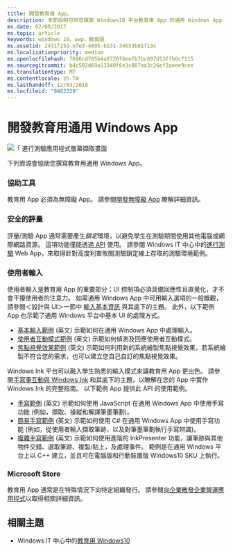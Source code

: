 ```yaml
---
title: 開發教育用 App。
description: 本節說明可供您撰寫 Windows10 平台教育用 App 的通用 Windows App 資源。
ms.date: 02/08/2017
ms.topic: article
keywords: windows 10，uwp，教育版
ms.assetid: 2431f253-efe3-4895-b131-34653b61f13c
ms.localizationpriority: medium
ms.openlocfilehash: 7696cd785b4a8720f6eefb7bc897d13ffb0c7115
ms.sourcegitcommit: b4c502d69a13340f6e3c887aa3c26ef2aeee9cee
ms.translationtype: MT
ms.contentlocale: zh-TW
ms.lasthandoff: 12/03/2018
ms.locfileid: "8482329"
---
```

# <a name="develop-universal-windows-apps-for-education"></a>開發教育用通用 Windows App
![「 進行測驗應用程式螢幕擷取畫面](images/take-a-test-screen-small.png)

下列資源會協助您撰寫教育用通用 Windows App。

### <a name="accessibility"></a>協助工具
教育用 App 必須為無障礙 App。 請參閱[開發無障礙 App](https://developer.microsoft.com/windows/accessible-apps) 瞭解詳細資訊。


### <a name="secure-assessments"></a>安全的評量
評量/測驗 App 通常需要產生*鎖定*環境，以避免學生在測驗期間使用其他電腦或網際網路資源。 這項功能僅能透過[ API](take-a-test-api.md) 使用。 請參閱 Windows IT 中心中的[進行測驗](https://technet.microsoft.com/edu/windows/take-tests-in-windows-10) Web App，來取得針對高度利害攸關測驗鎖定線上存取的測驗環境範例。

### <a name="user-input"></a>使用者輸入
使用者輸入是教育用 App 的重要部分；UI 控制項必須具備回應性且直覺化，才不會干擾使用者的注意力。 如需通用 Windows App 中可用輸入選項的一般概觀，請參閱＜設計與 UI＞一節中 [輸入基本資訊](https://docs.microsoft.com/windows/uwp/design/input/input-primer) 與其底下的主題。 此外，以下範例 App 也示範了通用 Windows 平台中基本 UI 的處理方式。
- [基本輸入範例](https://github.com/Microsoft/Windows-universal-samples/tree/master/Samples/BasicInput) (英文) 示範如何在通用 Windows App 中處理輸入。
- [使用者互動模式範例](https://github.com/Microsoft/Windows-universal-samples/tree/master/Samples/UserInteractionMode) (英文) 示範如何偵測及回應使用者互動模式。
- [焦點視覺效果範例](https://github.com/Microsoft/Windows-universal-samples/tree/master/Samples/XamlFocusVisuals) (英文) 示範如何利用新的系統繪製焦點視覺效果，若系統繪製不符合您的需求，也可以建立您自己自訂的焦點視覺效果。

Windows Ink 平台可以融入學生熟悉的輸入模式來讓教育用 App 更出色。 請參閱[手寫筆互動與 Windows Ink](https://docs.microsoft.com/windows/uwp/design/input/pen-and-stylus-interactions) 和其底下的主題，以瞭解在您的 App 中實作 Windows Ink 的完整指南。 以下範例 App 提供此 API 的使用範例。
- [手寫範例](https://github.com/Microsoft/Windows-universal-samples/tree/master/Samples/Ink) (英文) 示範如何使用 JavaScript 在通用 Windows App 中使用手寫功能 (例如，擷取、操縱和解譯筆墨筆劃)。
- [簡易手寫範例](https://github.com/Microsoft/Windows-universal-samples/tree/master/Samples/SimpleInk) (英文) 示範如何使用 C# 在通用 Windows App 中使用手寫功能 (例如，從使用者輸入擷取筆跡，以及對筆墨筆劃執行手寫辨識)。
- [複雜手寫範例](https://github.com/Microsoft/Windows-universal-samples/tree/master/Samples/ComplexInk) (英文) 示範如何使用進階的 InkPresenter 功能，讓筆跡與其他物件交錯、選取筆跡、複製/貼上，及處理事件。 範例是在通用 Windows 平台上以 C++ 建立，並且可在電腦版和行動裝置版 Windows10 SKU 上執行。


### <a name="microsoft-store"></a>Microsoft Store
教育用 App 通常是在特殊情況下向特定組織發行。 請參閱[向企業散發企業營運應用程式](https://msdn.microsoft.com/windows/uwp/publish/distribute-lob-apps-to-enterprises)以取得相關詳細資訊。

## <a name="related-topics"></a>相關主題
- Windows IT 中心中的[教育用 Windows10](https://technet.microsoft.com/edu/windows/index)
